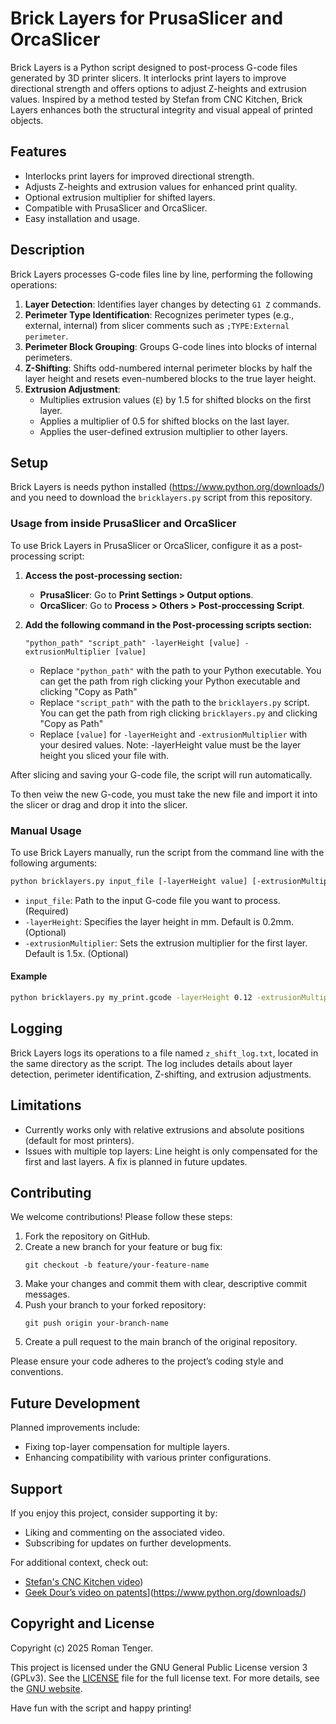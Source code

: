 # Brick Layers for PrusaSlicer and OrcaSlicer

Brick Layers is a Python script designed to post-process G-code files generated by 3D printer slicers. It interlocks print layers to improve directional strength and offers options to adjust Z-heights and extrusion values. Inspired by a method tested by Stefan from CNC Kitchen, Brick Layers enhances both the structural integrity and visual appeal of printed objects.

## Features
- Interlocks print layers for improved directional strength.
- Adjusts Z-heights and extrusion values for enhanced print quality.
- Optional extrusion multiplier for shifted layers.
- Compatible with PrusaSlicer and OrcaSlicer.
- Easy installation and usage.

## Description
Brick Layers processes G-code files line by line, performing the following operations:

1. **Layer Detection**: Identifies layer changes by detecting `G1 Z` commands.
2. **Perimeter Type Identification**: Recognizes perimeter types (e.g., external, internal) from slicer comments such as `;TYPE:External perimeter`.
3. **Perimeter Block Grouping**: Groups G-code lines into blocks of internal perimeters.
4. **Z-Shifting**: Shifts odd-numbered internal perimeter blocks by half the layer height and resets even-numbered blocks to the true layer height.
5. **Extrusion Adjustment**:
    - Multiplies extrusion values (`E`) by 1.5 for shifted blocks on the first layer.
    - Applies a multiplier of 0.5 for shifted blocks on the last layer.
    - Applies the user-defined extrusion multiplier to other layers.

## Setup
Brick Layers is needs python installed (https://www.python.org/downloads/) and you need to download the `bricklayers.py` script from this repository.

### Usage from inside PrusaSlicer and OrcaSlicer

To use Brick Layers in PrusaSlicer or OrcaSlicer, configure it as a post-processing script:

1. **Access the post-processing section:**
    - **PrusaSlicer**: Go to **Print Settings > Output options**.
    - **OrcaSlicer**: Go to **Process > Others > Post-proccessing Script**.
2. **Add the following command in the Post-processing scripts section:**

    ```
    "python_path" "script_path" -layerHeight [value] -extrusionMultiplier [value]
    ```
    - Replace `"python_path"` with the path to your Python executable. You can get the path from righ clicking your Python executable and clicking "Copy as Path"
    - Replace `"script_path"` with the path to the `bricklayers.py` script. You can get the path from righ clicking `bricklayers.py` and clicking "Copy as Path"
    - Replace `[value]` for `-layerHeight` and `-extrusionMultiplier` with your desired values. Note: -layerHeight value must be the layer height you sliced your file with.

After slicing and saving your G-code file, the script will run automatically.

To then veiw the new G-code, you must take the new file and import it into the slicer or drag and drop it into the slicer.

### Manual Usage
To use Brick Layers manually, run the script from the command line with the following arguments:

```bash
python bricklayers.py input_file [-layerHeight value] [-extrusionMultiplier value]
```

- `input_file`: Path to the input G-code file you want to process. (Required)
- `-layerHeight`: Specifies the layer height in mm. Default is 0.2mm. (Optional)
- `-extrusionMultiplier`: Sets the extrusion multiplier for the first layer. Default is 1.5x. (Optional)

#### Example

```bash
python bricklayers.py my_print.gcode -layerHeight 0.12 -extrusionMultiplier 1.2
```

## Logging
Brick Layers logs its operations to a file named `z_shift_log.txt`, located in the same directory as the script. The log includes details about layer detection, perimeter identification, Z-shifting, and extrusion adjustments.

## Limitations
- Currently works only with relative extrusions and absolute positions (default for most printers).
- Issues with multiple top layers: Line height is only compensated for the first and last layers. A fix is planned in future updates.

## Contributing
We welcome contributions! Please follow these steps:

1. Fork the repository on GitHub.
2. Create a new branch for your feature or bug fix:
   ```
   git checkout -b feature/your-feature-name
   ```
3. Make your changes and commit them with clear, descriptive commit messages.
4. Push your branch to your forked repository:
   ```
   git push origin your-branch-name
   ```
5. Create a pull request to the main branch of the original repository.

Please ensure your code adheres to the project’s coding style and conventions.

## Future Development
Planned improvements include:
- Fixing top-layer compensation for multiple layers.
- Enhancing compatibility with various printer configurations.

## Support
If you enjoy this project, consider supporting it by:
- Liking and commenting on the associated video.
- Subscribing for updates on further developments.

For additional context, check out:
- [Stefan's CNC Kitchen video](https://www.youtube.com/watch?v=5hGm6cubFVs&t=600s))
- [Geek Dour’s video on patents](https://www.youtube.com/your-video-link)](https://www.python.org/downloads/)

## Copyright and License
Copyright (c) 2025 Roman Tenger.

This project is licensed under the GNU General Public License version 3 (GPLv3). See the [LICENSE](LICENSE) file for the full license text. For more details, see the [GNU website](https://www.gnu.org/licenses/gpl-3.0.en.html).

Have fun with the script and happy printing!

